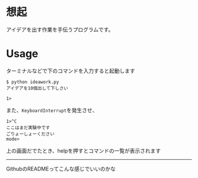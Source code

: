 # 想起
アイデアを出す作業を手伝うプログラムです。

# Usage
ターミナルなどで下のコマンドを入力すると起動します
~~~
$ python ideawork.py
アイデアを10個出して下しさい

1>
~~~

また、`KeyboardInterrupt`を発生させ、
~~~
1>^C
ここはまだ実験中です
ごりょーしょーください
mode>
~~~
上の画面だでたとき、helpを押すとコマンドの一覧が表示されます

***

GithubのREADMEってこんな感じでいいのかな
